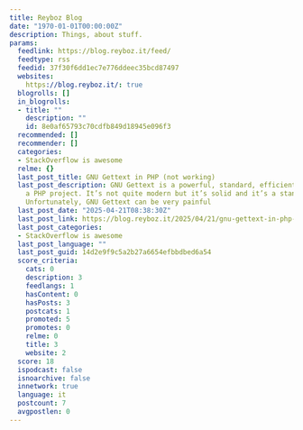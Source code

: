 ```yaml
---
title: Reyboz Blog
date: "1970-01-01T00:00:00Z"
description: Things, about stuff.
params:
  feedlink: https://blog.reyboz.it/feed/
  feedtype: rss
  feedid: 37f30f6dd1ec7e776ddeec35bcd87497
  websites:
    https://blog.reyboz.it/: true
  blogrolls: []
  in_blogrolls:
  - title: ""
    description: ""
    id: 8e0af65793c70cdfb849d18945e096f3
  recommended: []
  recommender: []
  categories:
  - StackOverflow is awesome
  relme: {}
  last_post_title: GNU Gettext in PHP (not working)
  last_post_description: GNU Gettext is a powerful, standard, efficient way to translate
    a PHP project. It’s not quite modern but it’s solid and it’s a standard de-facto.
    Unfortunately, GNU Gettext can be very painful
  last_post_date: "2025-04-21T08:38:30Z"
  last_post_link: https://blog.reyboz.it/2025/04/21/gnu-gettext-in-php-not-working/
  last_post_categories:
  - StackOverflow is awesome
  last_post_language: ""
  last_post_guid: 14d2e9f9c5a2b27a6654efbbdbed6a54
  score_criteria:
    cats: 0
    description: 3
    feedlangs: 1
    hasContent: 0
    hasPosts: 3
    postcats: 1
    promoted: 5
    promotes: 0
    relme: 0
    title: 3
    website: 2
  score: 18
  ispodcast: false
  isnoarchive: false
  innetwork: true
  language: it
  postcount: 7
  avgpostlen: 0
---
```

